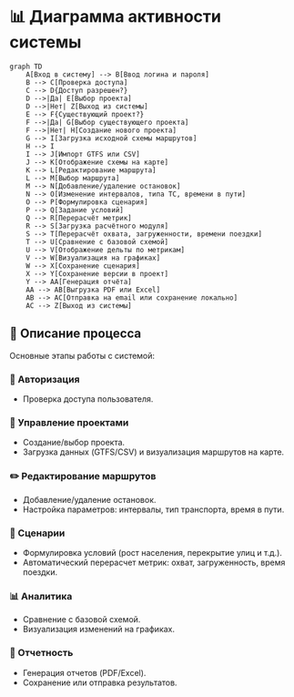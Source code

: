 # 📊 Диаграмма активности системы

```mermaid
graph TD
    A[Вход в систему] --> B[Ввод логина и пароля]
    B --> C[Проверка доступа]
    C --> D{Доступ разрешен?}
    D -->|Да| E[Выбор проекта]
    D -->|Нет| Z[Выход из системы]
    E --> F{Существующий проект?}
    F -->|Да| G[Выбор существующего проекта]
    F -->|Нет| H[Создание нового проекта]
    G --> I[Загрузка исходной схемы маршрутов]
    H --> I
    I --> J[Импорт GTFS или CSV]
    J --> K[Отображение схемы на карте]
    K --> L[Редактирование маршрута]
    L --> M[Выбор маршрута]
    M --> N[Добавление/удаление остановок]
    N --> O[Изменение интервалов, типа ТС, времени в пути]
    O --> P[Формулировка сценария]
    P --> Q[Задание условий]
    Q --> R[Перерасчёт метрик]
    R --> S[Загрузка расчётного модуля]
    S --> T[Перерасчёт охвата, загруженности, времени поездки]
    T --> U[Сравнение с базовой схемой]
    U --> V[Отображение дельты по метрикам]
    V --> W[Визуализация на графиках]
    W --> X[Сохранение сценария]
    X --> Y[Сохранение версии в проект]
    Y --> AA[Генерация отчёта]
    AA --> AB[Выгрузка PDF или Excel]
    AB --> AC[Отправка на email или сохранение локально]
    AC --> Z[Выход из системы]
```

## 📝 Описание процесса

Основные этапы работы с системой:

### 🔐 Авторизация
- Проверка доступа пользователя.

### 📁 Управление проектами
- Создание/выбор проекта.
- Загрузка данных (GTFS/CSV) и визуализация маршрутов на карте.

### ✏️ Редактирование маршрутов
- Добавление/удаление остановок.
- Настройка параметров: интервалы, тип транспорта, время в пути.

### 🧪 Сценарии
- Формулировка условий (рост населения, перекрытие улиц и т.д.).
- Автоматический перерасчет метрик: охват, загруженность, время поездки.

### 📊 Аналитика
- Сравнение с базовой схемой.
- Визуализация изменений на графиках.

### 🧾 Отчетность
- Генерация отчетов (PDF/Excel).
- Сохранение или отправка результатов.
